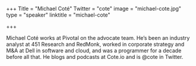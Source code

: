 +++
Title = "Michael Coté"
Twitter = "cote"
image = "michael-cote.jpg"
type = "speaker"
linktitle = "michael-cote"

+++

Michael Coté works at Pivotal on the advocate team. He’s been an industry analyst at 451 Research and RedMonk, worked in corporate strategy and M&A at Dell in software and cloud, and was a programmer for a decade before all that. He blogs and podcasts at Cote.io and is @cote in Twitter.
